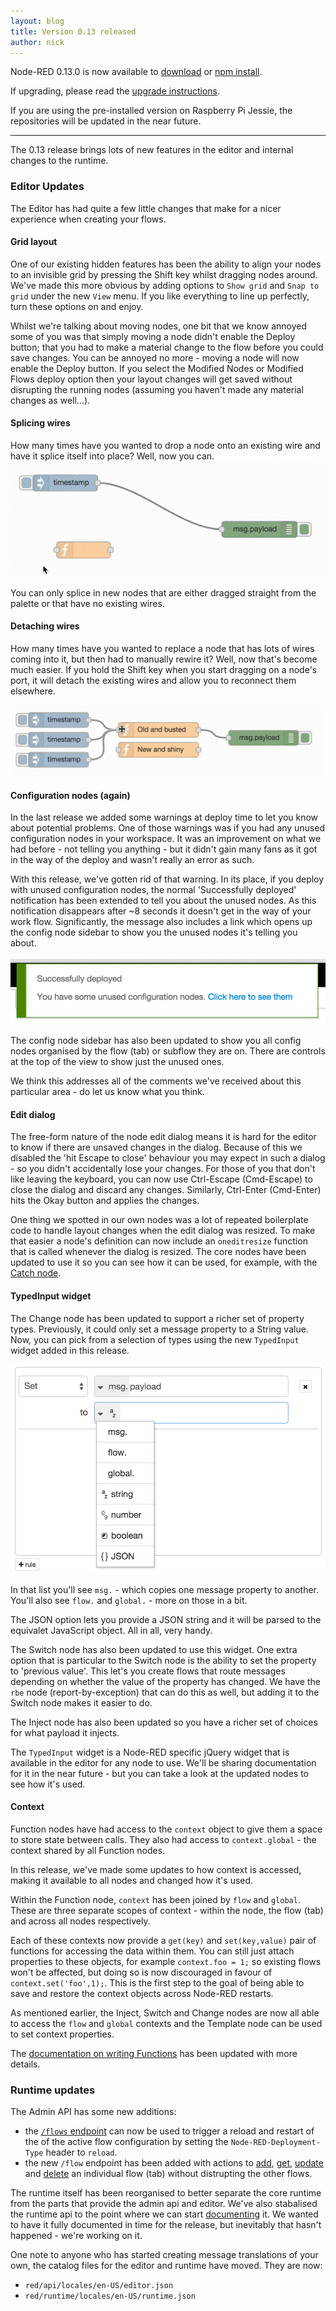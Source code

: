 ```yaml
---
layout: blog
title: Version 0.13 released
author: nick
---
```


Node-RED 0.13.0 is now available to [download](https://github.com/node-red/node-red/releases/download/0.13.0/node-red-0.13.0.zip) or [npm install](https://npmjs.org/package/node-red).

If upgrading, please read the [upgrade instructions](http://nodered.org/docs/getting-started/upgrading.html).

If you are using the pre-installed version on Raspberry Pi Jessie, the repositories will be updated in the near future.

---

The 0.13 release brings lots of new features in the editor and internal changes to the runtime.

### Editor Updates

The Editor has had quite a few little changes that make for a nicer experience when creating your flows.

#### Grid layout
One of our existing hidden features has been the ability to align your nodes to an invisible grid by pressing the Shift key whilst dragging nodes around. We've made this more obvious by adding options to `Show grid` and `Snap to grid` under the new `View` menu. If you like everything to line up perfectly, turn these options on and enjoy.

Whilst we're talking about moving nodes, one bit that we know annoyed some of you was that simply moving a node didn't enable the Deploy button; that you had to make a material change to the flow before you could save changes. You can be annoyed no more - moving a node will now enable the Deploy button. If you select the Modified Nodes or Modified Flows deploy option then your layout changes will get saved without disrupting the running nodes (assuming you haven't made any material changes as well...).

#### Splicing wires

How many times have you wanted to drop a node onto an existing wire and have it splice itself into place? Well, now you can.
![](/blog/content/images/2016/01/splice-wire-1.gif)

You can only splice in new nodes that are either dragged straight from the palette or that have no existing wires.

#### Detaching wires

How many times have you wanted to replace a node that has lots of wires coming into it, but then had to manually rewire it? Well, now that's become much easier. If you hold the Shift key when you start dragging on a node's port, it will detach the existing wires and allow you to reconnect them elsewhere.

![](/blog/content/images/2016/01/rewire-node.gif)

#### Configuration nodes (again)

In the last release we added some warnings at deploy time to let you know about potential problems. One of those warnings was if you had any unused configuration nodes in your workspace. It was an improvement on what we had before - not telling you anything - but it didn't gain many fans as it got in the way of the deploy and wasn't really an error as such.

With this release, we've gotten rid of that warning. In its place, if you deploy with unused configuration nodes, the normal 'Successfully deployed' notification has been extended to tell you about the unused nodes. As this notification disappears after ~8 seconds it doesn't get in the way of your work flow. Significantly, the message also includes a link which opens up the config node sidebar to show you the unused nodes it's telling you about.

![](/blog/content/images/2016/01/Node-RED.png)

The config node sidebar has also been updated to show you all config nodes organised by the flow (tab) or subflow they are on. There are controls at the top of the view to show just the unused ones.

We think this addresses all of the comments we've received about this particular area - do let us know what you think.

#### Edit dialog

The free-form nature of the node edit dialog means it is hard for the editor to know if there are unsaved changes in the dialog. Because of this we disabled the 'hit Escape to close' behaviour you may expect in such a dialog - so you didn't accidentally lose your changes. For those of you that don't like leaving the keyboard, you can now use Ctrl-Escape (Cmd-Escape) to close the dialog and discard any changes. Similarly, Ctrl-Enter (Cmd-Enter) hits the Okay button and applies the changes.

One thing we spotted in our own nodes was a lot of repeated boilerplate code to handle layout changes when the edit dialog was resized. To make that easier a node's definition can now include an `oneditresize` function that is called whenever the dialog is resized. The core nodes have been updated to use it so you can see how it can be used, for example, with the [Catch node](https://github.com/node-red/node-red/blob/03558b012c825caa3d5ea981bfe125997ca357fd/nodes/core/core/25-catch.html#L275).

#### TypedInput widget

The Change node has been updated to support a richer set of property types. Previously, it could only set a message property to a String value. Now, you can pick from a selection of types using the new `TypedInput` widget added in this release.

![](/blog/content/images/2016/01/Node-RED-1.png)

In that list you'll see `msg.` - which copies one message property to another. You'll also see `flow.` and `global.` - more on those in a bit.

The JSON option lets you provide a JSON string and it will be parsed to the equivalet JavaScript object. All in all, very handy.

The Switch node has also been updated to use this widget. One extra option that is particular to the Switch node is the ability to set the property to 'previous value'. This let's you create flows that route messages depending on whether the value of the property has changed. We have the `rbe` node (report-by-exception) that can do this as well, but adding it to the Switch node makes it easier to do.

The Inject node has also been updated so you have a richer set of choices for what payload it injects.

The `TypedInput` widget is a Node-RED specific jQuery widget that is available in the editor for any node to use. We'll be sharing documentation for it in the near future - but you can take a look at the updated nodes to see how it's used.

#### Context

Function nodes have had access to the `context` object to give them a space to store state between calls. They also had access to `context.global` - the context shared by all Function nodes.

In this release, we've made some updates to how context is accessed, making it available to all nodes and changed how it's used.

Within the Function node, `context` has been joined by `flow` and `global`. These are three separate scopes of context - within the node, the flow (tab)
and across all nodes respectively.

Each of these contexts now provide a `get(key)` and `set(key,value)` pair of functions for accessing the data within them. You can still just attach properties to these objects, for example `context.foo = 1;` so existing flows won't be affected, but doing so is now discouraged in favour of `context.set('foo',1);`. This is the first step to the goal of being able to save and restore the context objects across Node-RED restarts.

As mentioned earlier, the Inject, Switch and Change nodes are now all able to access the `flow` and `global` contexts and the Template node can be used to set context properties.

The [documentation on writing Functions](http://nodered.org/docs/writing-functions.html#storing-data) has been updated with more details.

### Runtime updates

The Admin API has some new additions:

 - the [`/flows` endpoint](http://nodered.org/docs/api/admin/methods/post/flows/) can now be used to trigger a reload and restart of the of the active flow configuration by setting the `Node-RED-Deployment-Type` header to `reload`.
 - the new `/flow` endpoint has been added with actions to [add](http://nodered.org/docs/api/admin/methods/post/flow/), [get](http://nodered.org/docs/api/admin/methods/get/flow/), [update](http://nodered.org/docs/api/admin/methods/put/flow/) and [delete](http://nodered.org/docs/api/admin/methods/delete/flow/) an individual flow (tab) without distrupting the other flows.

The runtime itself has been reorganised to better separate the core runtime from the parts that provide the admin api and editor. We've also stabalised the runtime api to the point where we can start [documenting](http://nodered.org//docs/api/runtime/index.html) it. We wanted to have it fully documented in time for the release, but inevitably that hasn't happened - we're working on it.

One note to anyone who has started creating message translations of your own, the catalog files for the editor and runtime have moved. They are now:

 - `red/api/locales/en-US/editor.json`
 - `red/runtime/locales/en-US/runtime.json`
